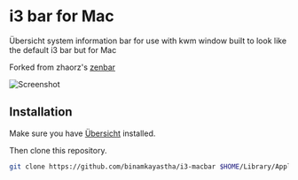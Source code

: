 # i3 bar for Mac

Übersicht system information bar for use with kwm window built to look like
the default i3 bar but for Mac

Forked from zhaorz's
[zenbar](https://github.com/zhaorz/zenbar)

![Screenshot](screenshot.jpg)

## Installation

Make sure you have [Übersicht](http://tracesof.net/uebersicht/) installed.

Then clone this repository.

```bash
git clone https://github.com/binamkayastha/i3-macbar $HOME/Library/Application\ Support/Übersicht/widgets/i3-macbar
```
